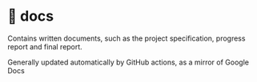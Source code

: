 # 📝 docs

Contains written documents, such as the project specification, progress report and final report.

Generally updated automatically by GitHub actions, as a mirror of Google Docs